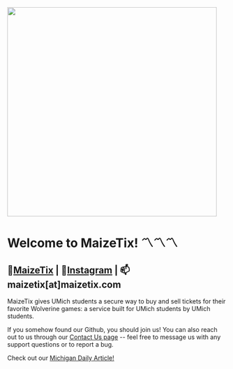 <img src="https://github.com/user-attachments/assets/88870095-e30c-4885-bc5e-df34ad5d4ba9" width="480">

# Welcome to MaizeTix! 〽️〽️〽️

## 🔗[MaizeTix](https://maizetix.com) | 📸[Instagram](https://www.instagram.com/maizetix.ig) | 📫maizetix[at]maizetix.com

MaizeTix gives UMich students a secure way to buy and sell tickets for their favorite Wolverine games: a service built for UMich students by UMich students.

If you somehow found our Github, you should join us! You can also reach out to us through our [Contact Us page](https://www.maizetix.com/contact-us) -- feel free to message us with any support questions or to report a bug.

Check out our [Michigan Daily Article!](https://www.michigandaily.com/news/campus-life/maizetix-website-for-selling-umich-sports-tickets-launches)

